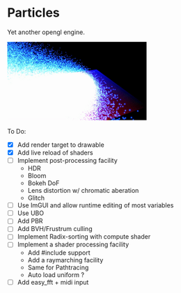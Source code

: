 # Particles
Yet another opengl engine.

![Demo GIF](https://raw.githubusercontent.com/maeln/particles/master/demo.gif)

To Do:
- [X] Add render target to drawable
- [x] Add live reload of shaders 
- [ ] Implement post-processing facility
  - HDR
  - Bloom
  - Bokeh DoF
  - Lens distortion w/ chromatic aberation
  - Glitch
- [ ] Use ImGUI and allow runtime editing of most variables
- [ ] Use UBO
- [ ] Add PBR
- [ ] Add BVH/Frustrum culling
- [ ] Implement Radix-sorting with compute shader
- [ ] Implement a shader processing facility 
  - Add #include support
  - Add a raymarching facility
  - Same for Pathtracing
  - Auto load uniform ?
- [ ] Add easy_fft + midi input
